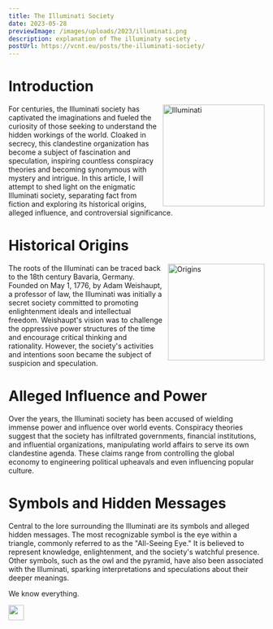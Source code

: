 ```yaml
---
title: The Illuminati Society
date: 2023-05-28
previewImage: /images/uploads/2023/illuminati.png
description: explanation of The illuminaty society .
postUrl: https://vcnt.eu/posts/the-illuminati-society/
---
```

# Introduction

 <img src="/images/uploads/2023/illuminati.png" alt="Illuminati" height="200px" style="float: right; margin-left: 10px;">

For centuries, the Illuminati society has captivated the imaginations and fueled the curiosity of those seeking to understand the hidden workings of the world. Cloaked in secrecy, this clandestine organization has become a subject of fascination and speculation, inspiring countless conspiracy theories and becoming synonymous with mystery and intrigue. In this article, I will attempt to shed light on the enigmatic Illuminati society, separating fact from fiction and exploring its historical origins, alleged influence, and controversial significance.

# Historical Origins

<img src="/images/uploads/2023/origins.jpg" alt="Origins" height="190" style="float: right; margin-left: 10px;">

The roots of the Illuminati can be traced back to the 18th century Bavaria, Germany. Founded on May 1, 1776, by Adam Weishaupt, a professor of law, the Illuminati was initially a secret society committed to promoting enlightenment ideals and intellectual freedom. Weishaupt's vision was to challenge the oppressive power structures of the time and encourage critical thinking and rationality. However, the society's activities and intentions soon became the subject of suspicion and speculation.

# Alleged Influence and Power

Over the years, the Illuminati society has been accused of wielding immense power and influence over world events. Conspiracy theories suggest that the society has infiltrated governments, financial institutions, and influential organizations, manipulating world affairs to serve its own clandestine agenda. These claims range from controlling the global economy to engineering political upheavals and even influencing popular culture.

# Symbols and Hidden Messages

Central to the lore surrounding the Illuminati are its symbols and alleged hidden messages. The most recognizable symbol is the eye within a triangle, commonly referred to as the "All-Seeing Eye." It is believed to represent knowledge, enlightenment, and the society's watchful presence. Other symbols, such as the owl and the pyramid, have also been associated with the Illuminati, sparking interpretations and speculations about their deeper meanings.

We know everything.

<img src="/images/Signature.svg" height="30">

